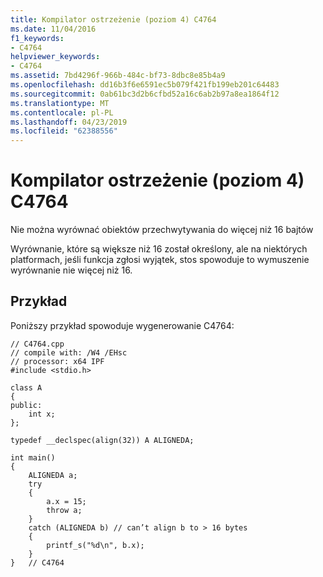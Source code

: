 ```yaml
---
title: Kompilator ostrzeżenie (poziom 4) C4764
ms.date: 11/04/2016
f1_keywords:
- C4764
helpviewer_keywords:
- C4764
ms.assetid: 7bd4296f-966b-484c-bf73-8dbc8e85b4a9
ms.openlocfilehash: dd16b3f6e6591ec5b079f421fb199eb201c64483
ms.sourcegitcommit: 0ab61bc3d2b6cfbd52a16c6ab2b97a8ea1864f12
ms.translationtype: MT
ms.contentlocale: pl-PL
ms.lasthandoff: 04/23/2019
ms.locfileid: "62388556"
---
```

# <a name="compiler-warning-level-4-c4764"></a>Kompilator ostrzeżenie (poziom 4) C4764

Nie można wyrównać obiektów przechwytywania do więcej niż 16 bajtów

Wyrównanie, które są większe niż 16 został określony, ale na niektórych platformach, jeśli funkcja zgłosi wyjątek, stos spowoduje to wymuszenie wyrównanie nie więcej niż 16.

## <a name="example"></a>Przykład

Poniższy przykład spowoduje wygenerowanie C4764:

```
// C4764.cpp
// compile with: /W4 /EHsc
// processor: x64 IPF
#include <stdio.h>

class A
{
public:
    int x;
};

typedef __declspec(align(32)) A ALIGNEDA;

int main()
{
    ALIGNEDA a;
    try
    {
        a.x = 15;
        throw a;
    }
    catch (ALIGNEDA b) // can’t align b to > 16 bytes
    {
        printf_s("%d\n", b.x);
    }
}   // C4764
```